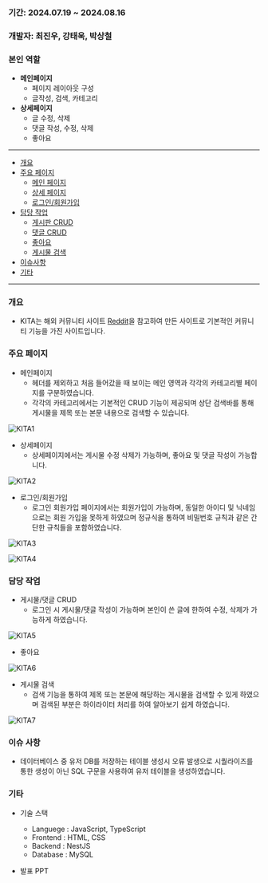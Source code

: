 ### 기간: 2024.07.19 ~ 2024.08.16

### 개발자: 최진우, 강태욱, 박상철

### 본인 역할
- **메인페이지**
    - 페이지 레이아웃 구성
    - 글작성, 검색, 카테고리
- **상세페이지**
    - 글 수정, 삭제
    - 댓글 작성, 수정, 삭제
    - 좋아요

---
- [개요](#개요)
- [주요 페이지](#주요-페이지)
    - [메인 페이지](#메인페이지)
    - [상세 페이지](#상세페이지)
    - [로그인/회원가입](#로그인/회원가입)
- [담당 작업](#담당-작업)
    - [게시판 CRUD](#게시판-CRUD)
    - [댓글 CRUD](#게시판-CRUD)
    - [좋아요](#좋아요)
    - [게시물 검색](#게시물-검색)
- [이슈사항](#이슈사항)
- [기타](#기타)
---

### 개요
- KITA는 해외 커뮤니티 사이트 <a href="https://www.reddit.com/">Reddit</a>을 참고하여 만든 사이트로 기본적인 커뮤니티 기능을 가진 사이트입니다.

### 주요 페이지

- 메인페이지
    - 헤더를 제외하고 처음 들어갔을 때 보이는 메인 영역과 각각의 카테고리별 페이지를 구분하였습니다.
    - 각각의 카테고리에서는 기본적인 CRUD 기능이 제공되며 상단 검색바를 통해 게시물을 제목 또는 본문 내용으로 검색할 수 있습니다.
  

![KITA1](https://github.com/user-attachments/assets/9e4b6d50-bb59-4c14-89a2-9b9fdd80c7f7)


- 상세페이지
    - 상세페이지에서는 게시물 수정 삭제가 가능하며, 좋아요 및 댓글 작성이 가능합니다.


![KITA2](https://github.com/user-attachments/assets/f203111e-bdec-424b-a1d8-cabf6c5955b9)



- 로그인/회원가입
    - 로그인 회원가입 페이지에서는 회원가입이 가능하며, 동일한 아이디 및 닉네임으로는 회원 가입을 못하게 하였으며 정규식을 통하여 비밀번호 규칙과 같은 간단한 규칙들을 포함하였습니다.


![KITA3](https://github.com/user-attachments/assets/1b68500c-91d8-402c-bc73-0c8ef0aef4a4)

![KITA4](https://github.com/user-attachments/assets/a92ebf47-7731-47b4-8d2e-559db17c5c46)


### 담당 작업
- 게시물/댓글 CRUD
    - 로그인 시 게시물/댓글 작성이 가능하며 본인이 쓴 글에 한하여 수정, 삭제가 가능하게 하였습니다.

![KITA5](https://github.com/user-attachments/assets/afc430fe-40d9-4461-a95c-d3c7994c07da)


- 좋아요

![KITA6](https://github.com/user-attachments/assets/8d3eb5fe-e3c0-4335-9318-3fd7c4e19128)


- 게시물 검색
    - 검색 기능을 통하여 제목 또는 본문에 해당하는 게시물을 검색할 수 있게 하였으며 검색된 부분은 하이라이터 처리를 하여 알아보기 쉽게 하였습니다.


![KITA7](https://github.com/user-attachments/assets/efc6aa58-1874-4376-8ac9-97e3b4da1549)


### 이슈 사항
- 데이터베이스 중 유저 DB를 저장하는 테이블 생성시 오류 발생으로 시퀄라이즈를 통한 생성이 아닌 SQL 구문을 사용하여 유저 테이블을 생성하였습니다.


### 기타
- 기술 스택
    - Languege : JavaScript, TypeScript
    - Frontend : HTML, CSS
    - Backend : NestJS
    - Database : MySQL

- 발표 PPT
